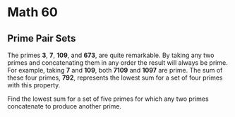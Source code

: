 # Math 60

## Prime Pair Sets

The primes **3**, **7**, **109**, and **673**, are quite remarkable. By taking any two primes and concatenating them in any order the result will always be prime. For example, taking **7** and **109**, both **7109** and **1097** are prime. The sum of these four primes, **792**, represents the lowest sum for a set of four primes with this property.

Find the lowest sum for a set of five primes for which any two primes concatenate to produce another prime.